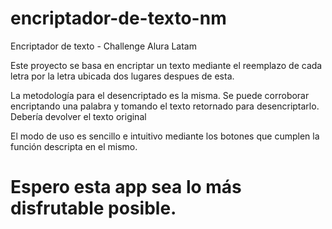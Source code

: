 # encriptador-de-texto-nm
Encriptador de texto - Challenge Alura Latam

<p>Este proyecto se basa en encriptar un texto mediante el reemplazo de cada letra por la letra ubicada dos lugares despues de esta.</p>
<p>La metodología para el desencriptado es la misma. Se puede corroborar encriptando una palabra y tomando el texto retornado para desencriptarlo. Debería devolver el texto original</p>
<p>El modo de uso es sencillo e intuitivo mediante los botones que cumplen la función descripta en el mismo.</p>

<h1>Espero esta app sea lo más disfrutable posible.</h1>
